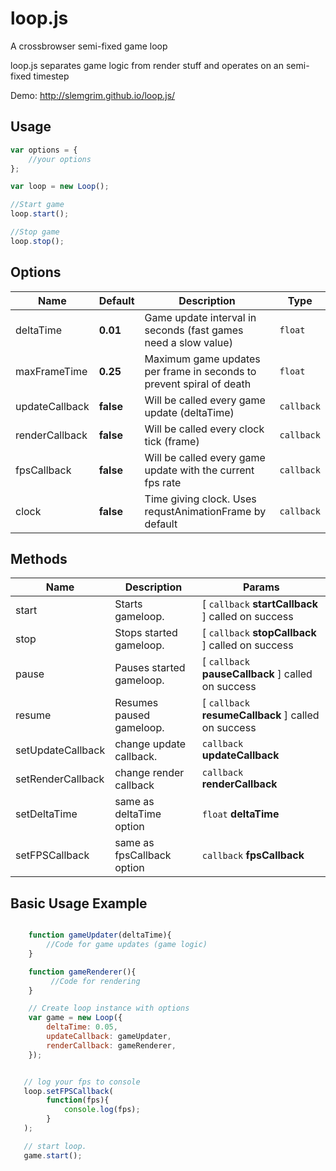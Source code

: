 loop.js
=======

A crossbrowser semi-fixed game loop

loop.js separates game logic from render stuff and operates on an semi-fixed timestep

Demo: http://slemgrim.github.io/loop.js/

Usage
------------------------

```javascript
var options = {
    //your options
};

var loop = new Loop();

//Start game
loop.start();

//Stop game
loop.stop();
```

Options
------------------------

| Name            | Default     | Description                                                          | Type       |
| --------------- | ----------- | -------------------------------------------------------------------- | ---------- |
| deltaTime       | **0.01**    | Game update interval in seconds (fast games need a slow value)       | `float`    |
| maxFrameTime    | **0.25**    | Maximum game updates per frame in seconds to prevent spiral of death | `float`    |
| updateCallback  | **false**   | Will be called every game update (deltaTime)                         | `callback` |
| renderCallback  | **false**   | Will be called every clock tick (frame)                              | `callback` |
| fpsCallback     | **false**   | Will be called every game update with the current fps rate           | `callback` |
| clock           | **false**   | Time giving clock. Uses requstAnimationFrame by default              | `callback` |


Methods
------------------------
| Name              | Description                 | Params                                                    |
| ----------------- | --------------------------- | --------------------------------------------------------- |
| start             | Starts gameloop.            | \[ `callback` **startCallback** \] called on success      |
| stop              | Stops started gameloop.     | \[ `callback` **stopCallback** \] called on success       |
| pause             | Pauses started gameloop.    | \[ `callback` **pauseCallback** \] called on success      |
| resume            | Resumes paused gameloop.    | \[ `callback` **resumeCallback** \] called on success     |
| setUpdateCallback | change update callback.     | `callback` **updateCallback**                             |
| setRenderCallback | change render callback      | `callback` **renderCallback**                             |
| setDeltaTime      | same as deltaTime option    | `float` **deltaTime**                                     |
| setFPSCallback    | same as fpsCallback  option | `callback` **fpsCallback**                                |

Basic Usage Example
------------------------

```javascript

    function gameUpdater(deltaTime){
        //Code for game updates (game logic)
    }

    function gameRenderer(){
         //Code for rendering
    }

    // Create loop instance with options
    var game = new Loop({
        deltaTime: 0.05,
        updateCallback: gameUpdater,
        renderCallback: gameRenderer,
    });


   // log your fps to console
   loop.setFPSCallback(
        function(fps){
            console.log(fps);
        }
   );

   // start loop.
   game.start();

```


